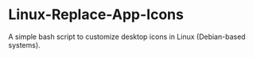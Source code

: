 # Linux-Replace-App-Icons
A simple bash script to customize desktop icons in Linux (Debian-based systems).
